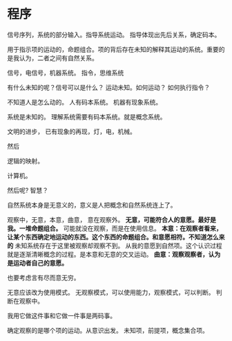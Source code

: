 # 程序

信号序列，系统的部分输入。指导系统运动。
指导体现出先后关系，确定码本。

用于指示项的运动的，命题组合。项的背后存在未知的解释其运动的系统。重要的是我认为，二者之间有自然关系。

信号，电信号，机器系统。
    指令，思维系统

有什么未知的呢？信号可以是什么？
运动未知。如何运动？
如何执行指令？

不知道人是怎么动的。
人有码本系统。
机器有现象系统。

系统是未知的。
理解系统需要有码本系统。就是概念系统。

文明的进步，
已有现象的再现，灯，电，机械。

然后

逻辑的映射。

计算机。

然后呢? 智慧？

自然系统本身是无意义的，意义是人把概念和自然系统连上了。

观察中，无意，本意，曲意，
意在观察外。
**无意，可能符合人的意愿。最好是我。一堆命题组合。** 可能就没在观察，而是在使用信息。
**本意：在观察者看来，让某个东西确定地运动的东西。这个东西的命题组合。和意愿相符。不知道怎么来的** 未知系统存在于这里被观察却观察不到。 从我的意愿到自然项。这个认识过程就是逐渐清晰概念的过程。是本意和无意的交叉运动。
**曲意：观察观察者，认为是运动者自己的意愿。**

也要考虑言有尽而意无穷。

无意应该改为使用模式。
无观察模式，可以使用能力，观察模式，可以判断。
判断在观察中。

我用它做这件事和它做一件事是两码事。

确定观察的是哪个项的运动。从意识出发。
未知项，前提项，概念集合项。